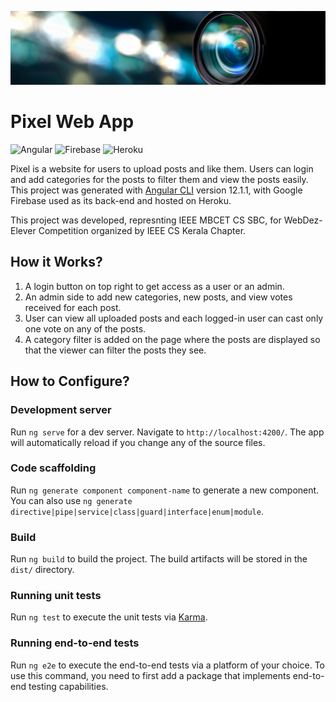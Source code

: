 ![Pixel](banner-camera.jpg)
# Pixel Web App 

![Angular](https://img.shields.io/badge/angular-%23DD0031.svg?style=for-the-badge&logo=angular&logoColor=white)
![Firebase](https://img.shields.io/badge/firebase-%23039BE5.svg?style=for-the-badge&logo=firebase)
![Heroku](https://img.shields.io/badge/heroku-%23430098.svg?style=for-the-badge&logo=heroku&logoColor=white)

Pixel is a website for users to upload posts and like them. Users can login and add categories for the posts to filter them and view the posts easily. This project was generated with [Angular CLI](https://github.com/angular/angular-cli) version 12.1.1, with Google Firebase used as its back-end and hosted on Heroku. 

This project was developed, represnting IEEE MBCET CS SBC, for WebDez- Elever Competition organized by IEEE CS Kerala Chapter.

## How it Works?
1. A login button on top right to get access as a user or an admin.
2. An admin side to add new categories, new posts, and view votes received for each post.
3. User can view all uploaded posts and each logged-in user can cast only one vote on any of the posts.
4. A category filter is added on the page where the posts are displayed so that the viewer can filter the posts they see.


## How to Configure?

### Development server

Run `ng serve` for a dev server. Navigate to `http://localhost:4200/`. The app will automatically reload if you change any of the source files.

### Code scaffolding

Run `ng generate component component-name` to generate a new component. You can also use `ng generate directive|pipe|service|class|guard|interface|enum|module`.

### Build

Run `ng build` to build the project. The build artifacts will be stored in the `dist/` directory.

### Running unit tests

Run `ng test` to execute the unit tests via [Karma](https://karma-runner.github.io).

### Running end-to-end tests

Run `ng e2e` to execute the end-to-end tests via a platform of your choice. To use this command, you need to first add a package that implements end-to-end testing capabilities.
